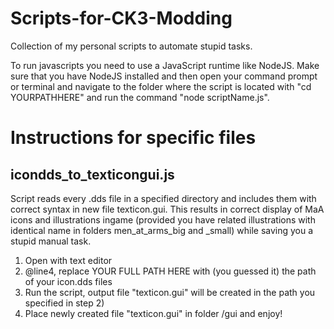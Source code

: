 # Scripts-for-CK3-Modding
Collection of my personal scripts to automate stupid tasks.

To run javascripts you need to use a JavaScript runtime like NodeJS. Make sure that you have NodeJS installed and then open your command prompt or terminal and navigate to the folder where the script is located with "cd YOURPATHHERE" and run the command "node scriptName.js".

# Instructions for specific files  
## icondds_to_texticongui.js  
Script reads every .dds file in a specified directory and includes them with correct syntax in new file texticon.gui. This results in correct display of MaA icons and illustrations ingame (provided you have related illustrations with identical name in folders men_at_arms_big and _small) while saving you a stupid manual task.
1.  Open with text editor
2.  @line4, replace YOUR FULL PATH HERE with (you guessed it) the path of your icon.dds files
3.  Run the script, output file "texticon.gui" will be created in the path you specified in step 2)
4.  Place newly created file "texticon.gui" in folder /gui and enjoy!
